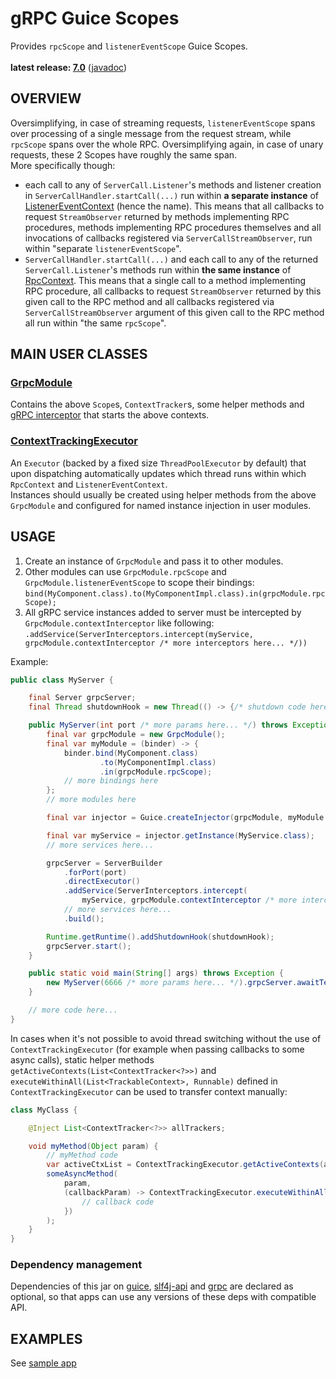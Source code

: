 # gRPC Guice Scopes

Provides `rpcScope` and `listenerEventScope` Guice Scopes.<br/>
<br/>
**latest release: [7.0](https://search.maven.org/artifact/pl.morgwai.base/grpc-scopes/7.0/jar)**
([javadoc](https://javadoc.io/doc/pl.morgwai.base/grpc-scopes/7.0))


## OVERVIEW

Oversimplifying, in case of streaming requests, `listenerEventScope` spans over processing of a single message from the request stream, while `rpcScope` spans over the whole RPC. Oversimplifying again, in case of unary requests, these 2 Scopes have roughly the same span.<br/>
More specifically though:
* each call to any of `ServerCall.Listener`'s methods and listener creation in `ServerCallHandler.startCall(...)` run within **a separate instance** of [ListenerEventContext](src/main/java/pl/morgwai/base/grpc/scopes/ListenerEventContext.java) (hence the name). This means that all callbacks to request `StreamObserver` returned by methods implementing RPC procedures, methods implementing RPC procedures themselves and all invocations of callbacks registered via `ServerCallStreamObserver`, run within "separate `listenerEventScope`". 
* `ServerCallHandler.startCall(...)` and each call to any of the returned `ServerCall.Listener`'s methods run within **the same instance** of [RpcContext](src/main/java/pl/morgwai/base/grpc/scopes/RpcContext.java). This means that a single call to a method implementing RPC procedure, all callbacks to request `StreamObserver` returned by this given call to the RPC method and all callbacks registered via `ServerCallStreamObserver` argument of this given call to the RPC method all run within "the same `rpcScope`".


## MAIN USER CLASSES

### [GrpcModule](src/main/java/pl/morgwai/base/grpc/scopes/GrpcModule.java)
Contains the above `Scope`s, `ContextTracker`s, some helper methods and [gRPC interceptor](src/main/java/pl/morgwai/base/grpc/scopes/ContextInterceptor.java) that starts the above contexts.

### [ContextTrackingExecutor](src/main/java/pl/morgwai/base/grpc/scopes/ContextTrackingExecutor.java)
An `Executor` (backed by a fixed size `ThreadPoolExecutor` by default) that upon dispatching automatically updates which thread runs within which `RpcContext` and `ListenerEventContext`.<br/>
Instances should usually be created using helper methods from the above `GrpcModule` and configured for named instance injection in user modules.


## USAGE

1. Create an instance of `GrpcModule` and pass it to other modules.
1. Other modules can use `GrpcModule.rpcScope` and `GrpcModule.listenerEventScope` to scope their bindings: `bind(MyComponent.class).to(MyComponentImpl.class).in(grpcModule.rpcScope);`
1. All gRPC service instances added to server must be intercepted by `GrpcModule.contextInterceptor` like following: `.addService(ServerInterceptors.intercept(myService, grpcModule.contextInterceptor /* more interceptors here... */))` 

Example:
```java
public class MyServer {

    final Server grpcServer;
    final Thread shutdownHook = new Thread(() -> {/* shutdown code here... */});

    public MyServer(int port /* more params here... */) throws Exception {
        final var grpcModule = new GrpcModule();
        final var myModule = (binder) -> {
            binder.bind(MyComponent.class)
                    .to(MyComponentImpl.class)
                    .in(grpcModule.rpcScope);
            // more bindings here
        };
        // more modules here

        final var injector = Guice.createInjector(grpcModule, myModule /* more modules here... */);

        final var myService = injector.getInstance(MyService.class);
        // more services here...

        grpcServer = ServerBuilder
            .forPort(port)
            .directExecutor()
            .addService(ServerInterceptors.intercept(
                myService, grpcModule.contextInterceptor /* more interceptors here... */))
            // more services here...
            .build();

        Runtime.getRuntime().addShutdownHook(shutdownHook);
        grpcServer.start();
    }

    public static void main(String[] args) throws Exception {
        new MyServer(6666 /* more params here... */).grpcServer.awaitTermination();
    }

    // more code here...
}
```

In cases when it's not possible to avoid thread switching without the use of `ContextTrackingExecutor` (for example when passing callbacks to some async calls), static helper methods `getActiveContexts(List<ContextTracker<?>>)` and `executeWithinAll(List<TrackableContext>, Runnable)` defined in `ContextTrackingExecutor` can be used to transfer context manually:

```java
class MyClass {

    @Inject List<ContextTracker<?>> allTrackers;

    void myMethod(Object param) {
        // myMethod code
        var activeCtxList = ContextTrackingExecutor.getActiveContexts(allTrackers);
        someAsyncMethod(
            param,
            (callbackParam) -> ContextTrackingExecutor.executeWithinAll(activeCtxList, () -> {
                // callback code
            })
        );
    }
}
```

### Dependency management
Dependencies of this jar on [guice](https://search.maven.org/artifact/com.google.inject/guice), [slf4j-api](https://search.maven.org/artifact/org.slf4j/slf4j-api) and [grpc](https://search.maven.org/search?q=g:io.grpc) are declared as optional, so that apps can use any versions of these deps with compatible API.


## EXAMPLES

See [sample app](sample)
